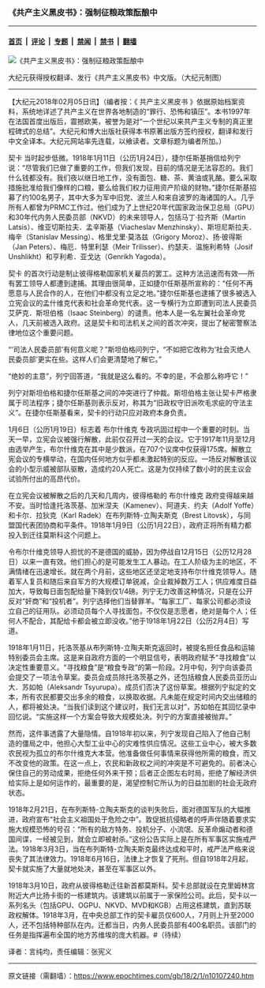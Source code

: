 ### 《共产主义黑皮书》：强制征粮政策酝酿中

---

#### [首页](../../../..?n10107240) &nbsp;|&nbsp; [评论](../../../../../epoch-comment?n10107240) &nbsp;|&nbsp; [专题](../../../../../epoch-special?n10107240) &nbsp;|&nbsp; [禁闻](../../../../../epoch-news?n10107240) &nbsp;|&nbsp; [禁书](../../../../../books?n10107240) &nbsp;|&nbsp; [翻墙](https://github.com/gfw-breaker/nogfw/blob/master/README.md?n10107240)


<div><img alt="《共产主义黑皮书》：强制征粮政策酝酿中" class="attachment-djy_600_400 size-djy_600_400 wp-post-image" src="https://i.epochtimes.com/assets/uploads/2017/12/dcbb5ad1ea37934a168afd29d68d142e-600x400.jpg"/>
<div class="caption">
 <p>
  大纪元获得授权翻译、发行《共产主义黑皮书》中文版。（大纪元制图）
 </p>
</div></div><hr/><div class="post_content" id="artbody" itemprop="articleBody">
 <!-- article content begin -->
 <p>
  【大纪元2018年02月05日讯】（编者按：《
  <ok href="https://www.epochtimes.com/gb/tag/%E5%85%B1%E4%BA%A7%E4%B8%BB%E4%B9%89%E9%BB%91%E7%9A%AE%E4%B9%A6.html">
   共产主义黑皮书
  </ok>
  》依据原始档案资料，系统地详述了共产主义在世界各地制造的“罪行、恐怖和镇压”。本书1997年在法国首度出版后，震撼欧美，被誉为是对“一个世纪以来共产主义专制的真正里程碑式的总结”。大纪元和博大出版社获得本书原著出版方签约授权，翻译和发行中文全译本。大纪元网站率先连载，以飨读者。文章标题为编者所加。）
 </p>
 <p>
  <ok href="https://www.epochtimes.com/gb/tag/%E5%A5%91%E5%8D%A1.html">
   契卡
  </ok>
  当时起步低微。1918年1月11日（公历1月24日），捷尔任斯基捎信给列宁说：“尽管我们已做了重要的工作，但我们发现，目前的情况是无法容忍的。我们什么钱都没有。我们夜以继日地工作，没有面包、糖、茶、黄油或乳酪。要么采取措施批准给我们像样的口粮，要么给我们权力征用资产阶级的财物。”捷尔任斯基招募了约100名男子，其中大多为军中旧党、波兰人和来自波罗的海诸国的人。几乎所有人都曾为PRMC工作过。他们成为了上世纪20年代国家政治保卫总局（GPU）和30年代内务人民委员部（NKVD）的未来领导人，包括马丁‧拉齐斯（Martin Latsis）、维亚切斯拉夫．孟辛斯基（Viacheslav Menzhinsky）、斯坦尼斯拉夫．梅辛（Stanislav Messing）、格里戈里‧莫洛兹（Grigory Moroz）、扬‧彼得斯（Jan Peters）、梅厄．特里利瑟（Meir Trilisser）、约瑟夫．温施利希特（Josif Unshlikht）和亨利希．亚戈达（Genrikh Yagoda）。
 </p>
 <p>
  <ok href="https://www.epochtimes.com/gb/tag/%E5%A5%91%E5%8D%A1.html">
   契卡
  </ok>
  的首次行动是制止彼得格勒国家机关雇员的罢工。这种方法迅速而有效──所有罢工领导人都遭到逮捕。其理由很简单，正如捷尔任斯基所宣称的：“任何不再愿意与人民合作的人，在他们中都没有立足之地。”捷尔任斯基也逮捕了很多被选入立宪会议的孟什维克代表和社会革命党代表。这一专横行为立即遭到司法人民委员艾萨克．斯坦伯格（Isaac Steinberg）的谴责。他本人是一名左翼社会革命党人，几天前被选入政府。这是契卡和司法机关之间的首次冲突，提出了秘密警察法律地位这个重要问题。
 </p>
 <p>
  “‘司法人民委员部’有何意义呢？”斯坦伯格问列宁，“不如把它改称为‘社会灭绝人民委员部’更实在些。这样人们会更清楚地了解它。”
 </p>
 <p>
  “绝妙的主意”，列宁回答道，“我就是这么看的。不幸的是，不会那么称呼它！”
 </p>
 <p>
  列宁对斯坦伯格和捷尔任斯基之间的冲突进行了仲裁。斯坦伯格主张让契卡严格隶属于司法程序；捷尔任斯基则表示反对，称其为“旧政权守旧派吹毛求疵的守法主义”。在捷尔任斯基看来，契卡的行动只应对政府本身负责。
 </p>
 <p>
  1月6日（公历1月19日）标志着
  <ok href="https://www.epochtimes.com/gb/tag/%E5%B8%83%E5%B0%94%E4%BB%80%E7%BB%B4%E5%85%8B.html">
   布尔什维克
  </ok>
  专政巩固过程中一个重要的时刻。当天一早，立宪会议被强行解散，此前仅召开过一天的会议。它于1917年11月至12月由选举产生，布尔什维克在其中是少数派，在707个议席中仅获得175席。解散立宪会议的专横举动，在国内任何地方似乎都未激起特别的反应。一场反对解散该议会的小型示威被部队驱散，造成约20人死亡。这是为仅持续了数小时的民主议会试验所付出的高昂代价。
 </p>
 <p>
  在立宪会议被解散之后的几天和几周内，彼得格勒的
  <ok href="https://www.epochtimes.com/gb/tag/%E5%B8%83%E5%B0%94%E4%BB%80%E7%BB%B4%E5%85%8B.html">
   布尔什维克
  </ok>
  政府变得越来越不安。当时恰逢托洛茨基、加米涅夫（Kamenev）、阿道夫．约夫（Adolf Yoffe）和卡尔．拉狄克（Karl Radek）在布列斯特-立陶夫斯克（Brest Litovsk），与同盟国代表团协商和平条件。1918年1月9日（公历1月22日），政府正将所有精力都投入到迁往莫斯科这个问题上。
 </p>
 <p>
  令布尔什维克领导人担忧的不是德国的威胁，因为停战自12月15日（公历12月28日）以来一直有效。他们担心的是可能发生工人暴动。在工人阶级为主的地区，不满情绪在迅速增长。就在两个月前，这些地区还坚定地支持布尔什维克领导人。随着军人复员和随后来自军方的大规模订单锐减，企业裁掉数万工人；供应难度日益加大，导致每日面包配给量下降到仅1/4磅。列宁无力改善这种情况，只是在公开反对“奸商”和“投机者”。列宁选择他们当替罪羊。“每家工厂、每家公司都必须设立自己的征用队。必须动员每个人寻找面包，不仅仅是志愿者，绝对是每个人；任何人不配合，其配给卡都会被立即没收。”他于1918年1月22日（公历2月4日）写道。
 </p>
 <p>
  1918年1月11日，托洛茨基从布列斯特-立陶夫斯克返回时，被提名担任食品和运输特别委员会主席。这是来自政府方面的一个明显信号，表明政府赋予“寻找粮食”以决定性重要意义。“寻找粮食”是“粮食专政”的第一阶段。2月中旬，列宁向该委员会提交了一项法令草案。委员会成员除托洛茨基之外，还包括粮食人民委员亚历山大．苏如帕（Aleksandr Tsyurupa）。成员们否决了这份草案。根据列宁拟定的文本，所有农民都要交出多余的粮食，以换取收据。凡未能在规定时间内交出储粮的人，都将被处决。“当我们读到这个建议时，我们无言以对”，苏如帕在其回忆录中回忆说。“实施这样一个方案会导致大规模处决。列宁的方案直接被抛弃。”
 </p>
 <p>
  然而，这件事透露了大量隐情。自1918年初以来，列宁发现自己陷入了他自己制造的僵局之中，他担心大型工业中心的灾难性供应情况。这些工业中心，被大多数农民视为孤立的布尔什维克大本营。他准备做任何事情来获得他所需的粮食，而又不改变他的政策。在这一点上，农民和新政权之间的冲突是不可避免的。前者决心保住自己的劳动成果，拒绝任何外来干预；后者正企图左右时局，拒绝了解经济供给实际上是如何运作的，最重要的是，渴望控制它所认为的日益加剧的社会无政府状态。
 </p>
 <p>
  1918年2月21日，在布列斯特-立陶夫斯克的谈判失败后，面对德国军队的大幅推进，政府宣布“社会主义祖国处于危险之中”。敦促抵抗侵略者的呼声伴随着要求实施大规模恐怖的号召：“所有的敌方特务、投机分子、小流氓、反革命煽动者和德国间谍，一经被见到，就会立即被射杀。”这份公告实际上是在所有军事区实施戒严法。1918年3月3日，当在布列斯特-立陶夫斯克最终达成和平时，戒严法严格来说丧失了其法律效力。1918年6月16日，法律上才恢复了死刑。但自1918年2月起，契卡就实施了大量就地处决，甚至在军事区以外。
 </p>
 <p>
  1918年3月10日，政府从彼得格勒迁往新首都莫斯科。契卡总部就设在克里姆林宫附近大卢比扬卡街的一栋建筑内。该建筑以前属于一家保险公司。此后，契卡以一系列名头（包括GPU、OGPU、NKVD、MVD和KGB）占用这栋建筑，直到苏联政权解体。1918年3月，在中央总部工作的契卡雇员仅600人，7月则上升至2000人，还不包括特种部队在内。迁都当日，内务人民委员部有400名职员。该部门的任务是指挥遍布全国的地方苏维埃的庞大机器。#（待续）
 </p>
 <p>
  译者：言纯均，责任编辑：张宪义
 </p>
 <!-- article content end -->
 <div id="below_article_ad">
 </div>
</div>


---

原文链接（需翻墙）：https://www.epochtimes.com/gb/18/2/1/n10107240.htm